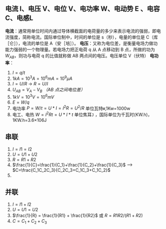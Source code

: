 ## 电流 I、电压 V、电位 V、电功率 W、电动势 E 、电容C、电感L

**电流**：通常用单位时间内通过导体横截面的电荷量的多少来表示电流的强弱，即电流强度，简称电流。国际单位制中，时间的单位是 s（秒），电量的单位是 C（库［仑］），电流的单位是 A（安［培］）。 **电压**：又称为电位差，是衡量电场力做功能力强弱的一个物理量。若电场力把正电荷 q 从 A 点移动到 B 点，所做的功为$W_{AB}$，则功与电荷 q 的比值就称做 AB 两点间的电压。电压单位 V（伏特） **电功率**：

1. $I=q/t$
2. $1kA=10^3A=10^6mA=10^9μA$
3. $I=U/R$   ->  $R=U/I$  
4. $U_{AB}=V_A-V_B$ _（AB 点之间电位差）_
5. $1kV=10^3V=10^6mV$
6. $E=W/q$
7. 电功率   $P=W/t=U*I=I^2R=U^2/R$   单位瓦特`W`,1Kw=1000w
8. 电工、电热  $W=I^2Rt=U*I*t$   单位焦耳`J` ，国际单位为千瓦时(KW.h)，1KW.h=3.6×106J

## 串联
1. $I=I1=I2$
2. $U=U1+U2$
3. $R=R1+R2$
4. $\frac{1}{C}=\frac{1}{C_1}+\frac{1}{C_2}+\frac{1}{C_3}$   -->  $C=\frac{C_1C_2C_3}{C_2C_3+C_1C_3+C_1C_2}$
5. 
## 并联
1. $I=I1+I2$
2. $U=U1=U2$
3. $\frac{1}{R} = \frac{1}{R1} + \frac{1}{R2}$   或   $R = R1R2/(R1+R2)$
4. $C=C_1+C_2+C_3$
